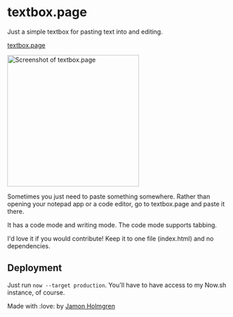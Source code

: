# textbox.page

Just a simple textbox for pasting text into and editing.

[textbox.page](https://textbox.page)

<img alt="Screenshot of textbox.page" width="300" src="https://user-images.githubusercontent.com/1479215/57552564-2ac24300-7321-11e9-9a6a-090d38ca02ce.png" />

Sometimes you just need to paste something somewhere. Rather than opening your notepad app or a code editor, go to textbox.page and paste it there.

It has a code mode and writing mode. The code mode supports tabbing.

I'd love it if you would contribute! Keep it to one file (index.html) and no dependencies.

## Deployment

Just run `now --target production`. You'll have to have access to my Now.sh instance, of course.

Made with :love: by [Jamon Holmgren](https://twitter.com/jamonholmgren)
